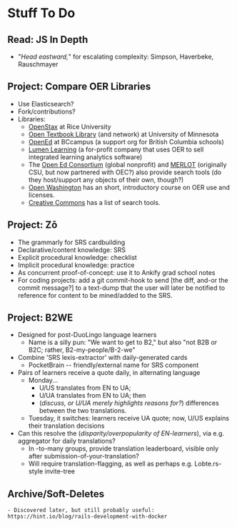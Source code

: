 # Stuff To Do

## Read: JS In Depth
- "_Head eastward,_" for escalating complexity: Simpson, Haverbeke, Rauschmayer


## Project: Compare OER Libraries
- Use Elasticsearch?
- Fork/contributions?
- Libraries:
  - [OpenStax](https://openstax.org/about&sa=D&ust=-430962-9-000) at Rice University
  - [Open Textbook Library](http://open.umn.edu/opentextbooks/About.aspx&sa=D&ust=-430962-9-000) (and network) at University of Minnesota
  - [OpenEd](https://open.bccampus.ca/find-open-textbooks/&sa=D&ust=-430962-9-000) at BCcampus (a support org for British Columbia schools)
  - [Lumen Learning](https://lumenlearning.com/courses?&sa=D&ust=-430962-9-000) (a for-profit company that uses OER to sell integrated learning analytics software)
  - The [Open Ed Consortium](https://www.oeconsortium.org/about-oec/&sa=D&ust=-430962-9-000) (global nonprofit) and [MERLOT](http://info.merlot.org/merlothelp/topic.htm%23t%3DWho_We_Are.htm&sa=D&ust=-430962-9-000) (originally CSU, but now partnered with OEC?) also provide search tools (do they host/support any objects of their own, though?)
  - [Open Washington](http://www.openwa.org/&sa=D&ust=-430962-9-000) has an short, introductory course on OER use and licenses.
  - [Creative Commons](https://creativecommons.org/about/program-areas/education-oer/education-oer-resources/&sa=D&ust=-430962-9-000) has a list of search tools.
  
## Project: Zō

- The grammarly for SRS cardbuilding
- Declarative/content knowledge: SRS
- Explicit procedural knowledge: checklist
- Implicit procedural knowledge: practice
- As concurrent proof-of-concept: use it to Ankify grad school notes
- For coding projects: add a git commit-hook to send [the diff, and-or the commit message?] to a text-dump that the user will later be notified to reference for content to be mined/added to the SRS.

## Project: B2WE

- Designed for post-DuoLingo language learners
  - Name is a silly pun: "We want to get to B2," but also "not B2B or B2C; rather, B2-my-people/B-2-we"
- Combine 'SRS lexis-extractor' with daily-generated cards
  - PocketBrain -- friendly/external name for SRS component
- Pairs of learners receive a quote daily, in alternating language
  - Monday...
    - U/US translates from EN to UA;
    - U/UA translates from EN to UA; then
    - (_discuss, or U/UA merely highlights reasons for?_) differences between the two translations.
  - Tuesday, it switches: learners receive UA quote; now, U/US explains their translation decisions
- Can this resolve the (_disparity/overpopularity of EN-learners_), via e.g. aggregator for daily translations?
  - In -to-many groups, provide translation leaderboard, visible only after submission-of-your-translation?
  - Will require translation-flagging, as well as perhaps e.g. Lobte.rs-style invite-tree

## Archive/Soft-Deletes

<!-- ## Project: O'Reilly Cookbook Reprocessing
- Explore how to turn "reading a '`* Cookbook`' O'Reilly text" into more of an interactive, problem-solving activity.
- Possibly using principle of "progressive disclosure" of hints, as requested by user (e.g. first click on card gives you desc of line of code in EN, next lists obj, next lists method, next lists argument?)
- combination of two apps:
  - `cookbook_kata`
    - emails two recipes, daily (first FE: CSS and JS, then Server: Bash and SQL)
    - If a recipe seems useful, allows you to forward it to `brick_collector`
  - `brick_collector`
    - a [https://notes.zander.wtf/, https://github.com/jbranchaud/til]-esque clippings site
    - each TIL/snippet page has a button, which onClick... 
      - increments count of times you've used the snippet
      - allows you to also add which repo/code you used the snippet in
      - automatically collects the date
    - link to 'usages', a mini-dashboard of that snippet's usages (the data saved from the clicker) -->

<!-- ## Project: mEATless
- Track [for "get to 0" / for saving up, via $ or C02 offset, to splurge on a _noice_ meaty meal e.g. -/wk]
- Track [for low-carb / for low-cost / for low-C02s] -->
  
<!-- ## CooperPress Search
- You can kind of already do this with DDG the `site:...` arg
- TBD: are there actually other benefits?

## ProductiveHN
- Consume HN API
- Desktop-only
- Tree views of top-level comments, with the ability to filter top-level comments having fewer responses
- Ability to click a given comment to have its responses also splinter into different nodes
- Ability to click a keyword to search hn.algolia.com for similar posts -->
  
<!-- ## Ruby Sidequests

### Ankify these

- Digging Deeper
  - Working with JavaScript in Rails
  - Caching with Rails: An Overview
  - Testing Rails Applications
  - Debugging Rails Applications
  - Securing Rails Applications
  - Configuring Rails Applications
- WIPs
  - The Rails Initialization Process
  - Active Support Instrumentation

### Watch these

- Security:
  - [Warden: the building block behind Devise](https://www.youtube.com/watch?v=QBJ3G40fxHg)
  - [The Evolution of Rails Security](https://www.youtube.com/watch?v=Btrmc1wO3pc)
  - [Access Denied: the missing guide to authorization in Rails](https://www.youtube.com/watch?v=NVwx0DARDis)
  - [Encrypted Credentials in Rails 5.2](https://www.youtube.com/watch?v=fS92ZDfLhng)
  - [Rails Security at Scale](https://www.youtube.com/watch?v=MpsrQKieytY)
  - [Modern Cryptography for the Absolute Beginner](https://www.youtube.com/watch?v=-cqD_SVXyEo)
- DB and Other:
  - [Database Design for Beginners](https://www.youtube.com/watch?v=1VsSXRPEBo0)
  - [Optimizing Your App by Understanding PostgreSQL](https://www.youtube.com/watch?v=vfiz1J8mWEs)
  - [Minitest 6: test feistier!](https://www.youtube.com/watch?v=l-ZNxvFo4lw)
  - [Unraveling the Cable: How ActionCable works](https://www.youtube.com/watch?v=XeqLONJsHkY)
  - [NLP for Rubyists](https://www.youtube.com/watch?v=Mmn20irnaS8)
  - [Zeitwerk: A New Code Loader](https://www.youtube.com/watch?v=ulCBLpCU6aY)

### Read these

- Rails
  - [The Rails 5 Way](https://www.oreilly.com/library/view/the-rails-5/9780-465769-)
  - [Rails 5 Test Prescriptions](https://pragprog.com/book/nrtest3/rails-5-test-prescriptions)
  - [AWS: The Good Parts](https://gumroad.com/l/aws-good-parts)
- Ruby
  - [Well-Grounded Rubyist](https://www.manning.com/books/the-well-grounded-rubyist-third-edition)
  - [Confident Ruby](http://www.confidentruby.com/)
  - [Practical Object Oriented Design in Ruby](https://www.informit.com/store/practical-object-oriented-design-an-agile-primer-using-9780134456478)
- Possibly
  - ["The Missing CS Course"](https://missing.csail.mit.edu/)
  - [Ruby Performance Optimization](https://pragprog.com/book/adrpo/ruby-performance-optimization)
  - [Crafting Rails 4 Applications](https://pragprog.com/book/jvrails2/crafting-rails-4-applications)
  - [The Ruby Way](https://www.oreilly.com/library/view/the-ruby-way/9780-2480352/)
  - [Effective Ruby](https://www.oreilly.com/library/view/effective-ruby-48/9780-3847086/)

### React Native Frontend

- Watch React Native series [from GoRails](https://gorails.com/episodes/tagged/React%20Native)
- Watch RailsConf talk on [React Native & Rails](https://www.youtube.com/watch?v=Q66tYU6ni48)
- Read _Learning React Native_ (O'Reilly)
- Create RoR JSON API / React Native app to either...
  - perform the equivalent of an Anki deck of cognitive biases/logical fallacies, via e.g.
    - <https://en.wikipedia.org/wiki/List_of_cognitive_biases>
    - <https://en.wikipedia.org/wiki/List_of_memory_biases>
    - <https://en.wikipedia.org/wiki/List_of_fallacies>
  - Alternatively, serve as a [decision journal](https://fs.blog/20-/02/decision-journal/)
  - Alternatively, scrape CooperPress emails (text, link, description, and author) and use them for an ElasticSearch-powered app -->
   
<!-- - Expanding _what_ we know [vs] _applying_ what we (already) know
  - [how to do one of those better] is what to research, for PhD?
  - Peruse these journals:
    - International Journal of Instructional Technology and Distance Learning
    - Journal of Training, Design, and Technology
    - Journal of Multimedia Processing and Technologies
    - Educational Technology Research and Development
    - Journal of Computing in Higher Education
    - Trends in Cognitive Sciences -->

<!-- ### Corona

- tool for retros && retro commentary/weigh-in (plus one's, comments, concerns, qualifications, etc)
- web form, with support from slackbot
- like, "Corona" refers to part of the eye -- but it also sounds like "Coroner," who performs... post-mortems. Heh. -->

<!-- ### Lectio 

- GUI for content professors (_i.e. experts in research, but not pedagogy_) to build lessons, guided by sound teaching principles and pleasing design.
- Sold to universities: align with institution-unique accreditation requirements.
  - Software that takes an instructor from subject matter expert tune near-professional educator, by scaffolding their building of lesson plans, assessments, and syllabi.
  - “Valuable subjects change so quickly in this field (tech); this software works with an expert in that field to create a replicable, distributable, project/portfolio-based curriculum, so you can offer courses that will get your graduates jobs.”
- How to make lesson planning easier, faster, more certain?
- Help teachers defend decisions with research (i.e. engage with and protect against parents & admin)
- UI for [content and activity] selection (for touchscreen access)
- Track [content and activity]-types across lessons (by week, unit, semester etc)
- (_Note you have two reaaaaaal ugly back-of-the-napkin wireframe illustrations for this in Dropbox._) -->

<!-- ### YPHRIT
- "_Y's Post-Hartl Rails-Investigation Tutorial_"
- For any one of the above ideas, build it alongside a book about _how_ to build it. -->

<!-- - √ Dockerization
  - [√ Packaging and Shipping Rails Applications in Docker](https://www.youtube.com/watch?v=lpHgNC5bCbo)
  - [√ Real World Docker for the Rubyist](https://www.youtube.com/watch?v=DyBvMrNX1ZY)
  - [√ Deep Dive into Docker Containers](https://www.youtube.com/watch?v=2c4fvXKec7Q)
  - [√ Containerizing Rails: Techniques, Pitfalls, & Best Practices](https://www.youtube.com/watch?v=kG2vxYn547E)
  - [√ Containerizing Local Development... Is It Worth it?](https://www.youtube.com/watch?v=NZ02hy6QOOk)
  - Relevant articles:
    - [√ Codeship RoR demo](https://rollout.io/blog/using-docker-compose-for-ruby-development/)
    - [√ DO RoR demo](https://www.digitalocean.com/community/tutorials/containerizing-a-ruby-on-rails-application-for-development-with-docker-compose)
    - [√ Evil Martians' RoR setup](https://evilmartians.com/chronicles/ruby-on-whales-docker-for-ruby-rails-development)
    - [√ docker-compose with delayed_job demo](https://medium.com/swlh/add-background-jobs-and-cron-to-your-dockerized-ruby-on-rails-app-c7348915021d) -->
    - Discovered later, but still probably useful: https://hint.io/blog/rails-development-with-docker
<!-- ## Project: Compare E-Learning Rubrics

- comparing and searching for different rubrics by which to measure an e-learning product:
- concluding with that you can’t actually write about the product, because they are clients of the company that employs you
- Rate the learning experience of the badge course you’re currently taking
  - Suitably anonymize it, first, per blogpost above
  - Better done when you can compare two programs (perhaps the Linux/Docker course?)
  - Which taxonomy to use?
    - “E-learning in the science of instruction”?
    - “Really Useful E-Learning Manual“ from O'Reilly (perhaps there’s an EPub version?) -->

<!-- - Yarray: new `enumerable`-based methods && gem-building practice
  - Use
    - https://bundler.io/v1.16/guides/creating_gem.html
    - https://guides.rubygems.org/
    - https://piotrmurach.com/articles/writing-a-ruby-gem-specification/
    - https://github.com/flajann2/juwelier
  - Preexisting
    - find => detect
    - filter => select
    - N/A => reject
    - map => collect
    - reduce => inject
  - Yours to implement
    - ? => affect
    - ? => bisect
    - ? => connect
    - ? => correct
    - ? => defect
    - ? => deflect
    - ? => eject
    - ? => elect
    - ? => infect
    - ? => neglect
    - ? => perfect (apply changes, then freeze)
    - ? => project
    - ? => prospect (try/catch; return first item that gens the error)
    - ? => protect
    - ? => suspect
    - ? => subject
    - ? => trisect -->

<!-- ## Project: MiaExplorer
### Set up Elasticsearch
- [Elasticsearch: The Definitive Guide](http://shop.oreilly.com/product/0636920028505.do)
- [Elasticsearch in Action](https://www.manning.com/books/elasticsearch-in-action)
- [Getting Started with Elasticsearch and Ruby](https://dev.to/molly_struve/getting-started-with-elasticsearch-and-ruby-30hh)
### Set up API-mode Rails
- Ankify the [official guide](https://guides.rubyonrails.org/api_app.html) on Rails API usage
- [Get Up and Running with Rails API](https://chriskottom.com/blog/2017/02/get-up-and-running-with-rails-api/)
- Either [APIs on Rails](http://apionrails.icalialabs.com/book/chapter_one) or [its newer, less-formatted version](https://github.com/madeindjs/api_on_rails), though not as cleanly-formatted
- Use the [Netflix gem](https://github.com/Netflix/fast_jsonapi) for serialization -->

<!-- ## Project: DMWare
- Scenario Builder
  - See OG blogpost
- Party Party Builder
  - D&D character(s) generator
  - Stream the randomly-generated characters w/ e.g. `ActionController::Live`
  - Include `ActionCable` so everyone can chat about the characters being generated
- ThousandWord
  - Repository for collected PF0-images
  - Use as practice w/ ElasticSearch? -->

<!-- ### React SPA Frontend
- Learn Hooks, Context, and Suspense API's:
  - Follow the FEM Pure React State Management workshop/notes
  - [This article](https://www.robinwieruch.de/react-state) for creating global state with hooks and context, instead of redux.
  - If you like the above article, use this [two-part](https://www.robinwieruch.de/react-state-usereducer-usestate-usecontext) [series](https://www.robinwieruch.de/redux-with-react-hooks) to ~replicate Redux (_same author_)
  - [This article](https://wattenberger.com/blog/react-hooks) for more on using hooks naturally
  - [And this](https://www.telerik.com/kendo-react-ui/react-hooks-guide/)
  - [This article](https://www.smashingmagazine.com/2020/0-introduction-react-context-api/) for more on context
  - [This article](https://css-tricks.com/the-hooks-of-react-router/) for how hooks interact with React Router
  - <https://kentcdodds.com/blog/useeffect-vs-uselayouteffect> and <https://kentcdodds.com/blog/should-i-usestate-or-usereducer>
  - <https://alligator.io/react/keep-react-fast/>
  - <https://alligator.io/react/react-router-v6/>
  - <https://alligator.io/react/crud-context-hooks/>
- Include TypeScript? Or is that too much?
  - Use Credly's Egghead.io subscription for intros?
  - [Follow the config setup here](https://www.sitepoint.com/react-with-typescript-best-practices/)
  - [Explore some of the (non-redux?) boilerplate here](https://typeofnan.dev/setup-a-typescript-react-redux-project/)
- Here's [a good list](https://www.robinwieruch.de/react-libraries) of other convenience libraries to use
- Use your notes from the FEM course to apply responsive HTML styles -->
